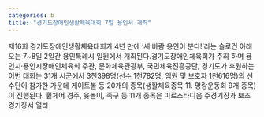 ```yaml
---
categories: b
title: "경기도장애인생활체육대회 7일 용인서 개최"
---
```

제16회 경기도장애인생활체육대회가 4년 만에 ‘새 바람 용인이 분다!’라는 슬로건 아래 오는 7~8일 2일간 용인특례시 일원에서 개최된다.경기도장애인체육회가 주최 하며 용인시·용인시장애인체육회 주관, 문화체육관광부, 국민체육진흥공단, 경기도가 후원하는 이번 대회는 31개 시군에서 3천398명(선수 1천782명, 임원 및 보호자 1천616명)의 선수단이 참가한 가운데 게이트볼 등 20개의 종목(생활체육종목 11. 명랑운동회 9개 종목)이 진행된다. 휠체어 경주, 윳놀이, 족구 등 11개 종목은 미르스타디움 주경기장과 보조경기장서 열리